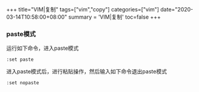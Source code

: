 +++
title="VIM|复制"
tags=["vim","copy"]
categories=["vim"]
date="2020-03-14T10:58:00+08:00"
summary = 'VIM|复制'
toc=false
+++

### paste模式

运行如下命令，进入paste模式

```
:set paste
```

进入paste模式后，进行粘贴操作，然后输入如下命令退出paste模式

```
:set nopaste
```

